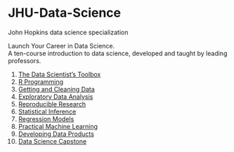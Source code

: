 # JHU-Data-Science
John Hopkins data science specialization  

Launch Your Career in Data Science.  
A ten-course introduction to data science, developed and taught by leading professors.

1. [The Data Scientist’s Toolbox](https://www.coursera.org/learn/data-scientists-tools?specialization=jhu-data-science)  
2. [R Programming](https://www.coursera.org/learn/r-programming?specialization=jhu-data-science)  
3. [Getting and Cleaning Data](https://www.coursera.org/learn/data-cleaning?specialization=jhu-data-science)  
4. [Exploratory Data Analysis](https://www.coursera.org/learn/exploratory-data-analysis?specialization=jhu-data-science)  
5. [Reproducible Research](https://www.coursera.org/learn/reproducible-research)  
6. [Statistical Inference](https://www.coursera.org/learn/statistical-inference)  
7. [Regression Models](https://www.coursera.org/learn/regression-models)  
8. [Practical Machine Learning](https://www.coursera.org/learn/practical-machine-learning)  
9. [Developing Data Products](https://www.coursera.org/learn/data-products)  
10. [Data Science Capstone](https://www.coursera.org/learn/data-science-project)